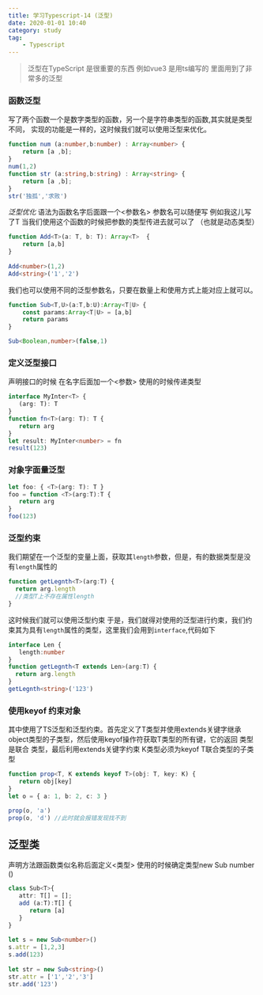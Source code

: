 ```yaml
---
title: 学习Typescript-14 (泛型)
date: 2020-01-01 10:40
category: study
tag: 
	- Typescript
---
```

>泛型在TypeScript 是很重要的东西 例如vue3 是用ts编写的 里面用到了非常多的泛型

### 函数泛型
写了两个函数一个是数字类型的函数，另一个是字符串类型的函数,其实就是类型不同，
实现的功能是一样的，这时候我们就可以使用泛型来优化。
```ts
function num (a:number,b:number) : Array<number> {
    return [a ,b];
}
num(1,2)
function str (a:string,b:string) : Array<string> {
    return [a ,b];
}
str('独孤','求败')
```

*泛型优化*
语法为函数名字后面跟一个<参数名> 参数名可以随便写 例如我这儿写了T
当我们使用这个函数的时候把参数的类型传进去就可以了 （也就是动态类型）
```ts
function Add<T>(a: T, b: T): Array<T>  {
    return [a,b]
}
 
Add<number>(1,2)
Add<string>('1','2')
```

我们也可以使用不同的泛型参数名，只要在数量上和使用方式上能对应上就可以。
```ts
function Sub<T,U>(a:T,b:U):Array<T|U> {
    const params:Array<T|U> = [a,b]
    return params
}

Sub<Boolean,number>(false,1)
```

### 定义泛型接口
声明接口的时候 在名字后面加一个<参数>
使用的时候传递类型
```ts
interface MyInter<T> {
   (arg: T): T
}
function fn<T>(arg: T): T {
   return arg
}
let result: MyInter<number> = fn
result(123)
```

### 对象字面量泛型
```ts
let foo: { <T>(arg: T): T }
foo = function <T>(arg:T):T {
   return arg
}
foo(123)
```

### 泛型约束
我们期望在一个泛型的变量上面，获取其`length`参数，但是，有的数据类型是没有`length`属性的
```ts
function getLegnth<T>(arg:T) {
  return arg.length
  //类型T上不存在属性length
}
```

这时候我们就可以使用泛型约束
于是，我们就得对使用的泛型进行约束，我们约束其为具有`length`属性的类型，这里我们会用到`interface`,代码如下
```ts
interface Len {
   length:number
}
function getLegnth<T extends Len>(arg:T) {
  return arg.length
}
getLegnth<string>('123')
```

### 使用keyof 约束对象
其中使用了TS泛型和泛型约束。首先定义了T类型并使用extends关键字继承object类型的子类型，然后使用keyof操作符获取T类型的所有键，它的返回 类型是联合 类型，最后利用extends关键字约束 K类型必须为keyof T联合类型的子类型
```ts
function prop<T, K extends keyof T>(obj: T, key: K) {
   return obj[key]
}
let o = { a: 1, b: 2, c: 3 }

prop(o, 'a') 
prop(o, 'd') //此时就会报错发现找不到
```

## 泛型类
声明方法跟函数类似名称后面定义<类型>
使用的时候确定类型new Sub number ()
```ts
class Sub<T>{
   attr: T[] = [];
   add (a:T):T[] {
      return [a]
   }
}
 
let s = new Sub<number>()
s.attr = [1,2,3]
s.add(123)
 
let str = new Sub<string>()
str.attr = ['1','2','3']
str.add('123')
```